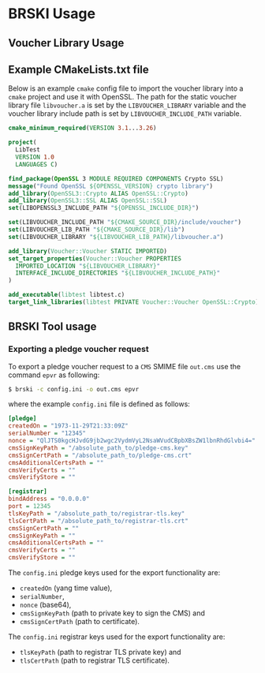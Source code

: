 # BRSKI Usage

## Voucher Library Usage
## Example CMakeLists.txt file
Below is an example `cmake` config file to import the voucher library into a `cmake` project and use it with OpenSSL. The path for the static voucher library file `libvoucher.a` is set by the
`LIBVOUCHER_LIBRARY` variable and the voucher library include path is set by `LIBVOUCHER_INCLUDE_PATH` variable.

```cmake
cmake_minimum_required(VERSION 3.1...3.26)

project(
  LibTest
  VERSION 1.0
  LANGUAGES C)

find_package(OpenSSL 3 MODULE REQUIRED COMPONENTS Crypto SSL)
message("Found OpenSSL ${OPENSSL_VERSION} crypto library")
add_library(OpenSSL3::Crypto ALIAS OpenSSL::Crypto)
add_library(OpenSSL3::SSL ALIAS OpenSSL::SSL)
set(LIBOPENSSL3_INCLUDE_PATH "${OPENSSL_INCLUDE_DIR}")

set(LIBVOUCHER_INCLUDE_PATH "${CMAKE_SOURCE_DIR}/include/voucher")
set(LIBVOUCHER_LIB_PATH "${CMAKE_SOURCE_DIR}/lib")
set(LIBVOUCHER_LIBRARY "${LIBVOUCHER_LIB_PATH}/libvoucher.a")

add_library(Voucher::Voucher STATIC IMPORTED)
set_target_properties(Voucher::Voucher PROPERTIES
  IMPORTED_LOCATION "${LIBVOUCHER_LIBRARY}"
  INTERFACE_INCLUDE_DIRECTORIES "${LIBVOUCHER_INCLUDE_PATH}"
)

add_executable(libtest libtest.c)
target_link_libraries(libtest PRIVATE Voucher::Voucher OpenSSL::Crypto)
```

## BRSKI Tool usage

### Exporting a pledge voucher request

To export a pledge voucher request to a `CMS` SMIME file `out.cms` use the command `epvr` as following:
```bash
$ brski -c config.ini -o out.cms epvr
```
where the example `config.ini` file is defined as follows:

```ini
[pledge]
createdOn = "1973-11-29T21:33:09Z"
serialNumber = "12345"
nonce = "QlJTS0kgcHJvdG9jb2wgc2VydmVyL2NsaWVudCBpbXBsZW1lbnRhdGlvbi4="
cmsSignKeyPath = "/absolute_path_to/pledge-cms.key"
cmsSignCertPath = "/absolute_path_to/pledge-cms.crt"
cmsAdditionalCertsPath = ""
cmsVerifyCerts = ""
cmsVerifyStore = ""

[registrar]
bindAddress = "0.0.0.0"
port = 12345
tlsKeyPath = "/absolute_path_to/registrar-tls.key"
tlsCertPath = "/absolute_path_to/registrar-tls.crt"
cmsSignCertPath = ""
cmsSignKeyPath = ""
cmsAdditionalCertsPath = ""
cmsVerifyCerts = ""
cmsVerifyStore = ""
```

The `config.ini` pledge keys used for the export functionality are:

- `createdOn` (yang time value),
- `serialNumber`,
- `nonce` (base64),
- `cmsSignKeyPath` (path to private key to sign the CMS) and
- `cmsSignCertPath` (path to certificate).

The `config.ini` registrar keys used for the export functionality are:
- `tlsKeyPath` (path to registrar TLS private key) and
- `tlsCertPath` (path to registrar TLS certificate).
